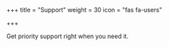 +++
title = "Support"
weight = 30
icon = "fas fa-users"

+++

Get priority support right when you need it.
